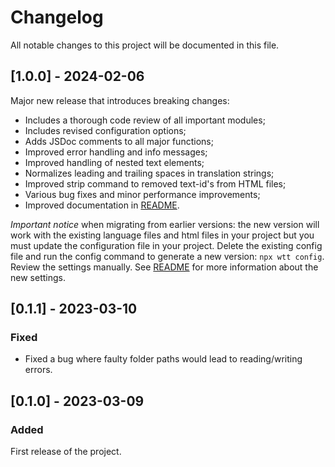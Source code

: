 # Changelog

All notable changes to this project will be documented in this file.

## [1.0.0] - 2024-02-06

Major new release that introduces breaking changes:

- Includes a thorough code review of all important modules;
- Includes revised configuration options;
- Adds JSDoc comments to all major functions;
- Improved error handling and info messages;
- Improved handling of nested text elements;
- Normalizes leading and trailing spaces in translation strings;
- Improved strip command to removed text-id's from HTML files;
- Various bug fixes and minor performance improvements;
- Improved documentation in [README](./README.md).

_Important notice_ when migrating from earlier versions: the new version will work with the existing language files and html files in your project but you must update the configuration file in your project. Delete the existing config file and run the config command to generate a new version: `npx wtt config`. Review the settings manually. See [README](./README.md) for more information about the new settings.

## [0.1.1] - 2023-03-10

### Fixed

- Fixed a bug where faulty folder paths would lead to reading/writing errors.

## [0.1.0] - 2023-03-09

### Added

First release of the project.
